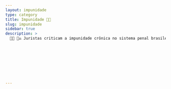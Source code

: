 ```yaml
---
layout: impunidade
type: category
title: Impunidade ⛓️‍💥
slug: impunidade
sidebar: true
description: >
  ️⛓️‍💥 🧑‍⚖️ Juristas criticam a impunidade crônica no sistema penal brasileiro. Decisões como o abuso de habeas corpus, anulações na Lava Jato e benefícios a facções como o PCC favorecem criminosos, gerando insegurança e deslegitimando o Judiciário, demandando reformas urgentes.









---
```

